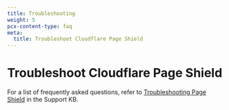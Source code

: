 ```yaml
---
title: Troubleshooting
weight: 5
pcx-content-type: faq
meta:
  title: Troubleshoot Cloudflare Page Shield
---
```


# Troubleshoot Cloudflare Page Shield

For a list of frequently asked questions, refer to [Troubleshooting Page Shield](https://support.cloudflare.com/hc/articles/360059485272) in the Support KB.
